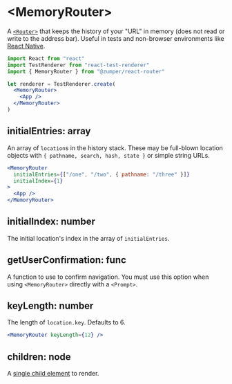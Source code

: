 # &lt;MemoryRouter>

A [`<Router>`](Router.md) that keeps the history of your "URL" in memory (does not read or write to the address bar). Useful in tests and non-browser environments like [React Native](https://facebook.github.io/react-native/).

```jsx
import React from "react"
import TestRenderer from "react-test-renderer"
import { MemoryRouter } from "@zumper/react-router"

let renderer = TestRenderer.create(
  <MemoryRouter>
    <App />
  </MemoryRouter>
)
```

## initialEntries: array

An array of `location`s in the history stack. These may be full-blown location objects with `{ pathname, search, hash, state }` or simple string URLs.

```jsx
<MemoryRouter
  initialEntries={["/one", "/two", { pathname: "/three" }]}
  initialIndex={1}
>
  <App />
</MemoryRouter>
```

## initialIndex: number

The initial location's index in the array of `initialEntries`.

## getUserConfirmation: func

A function to use to confirm navigation. You must use this option when using `<MemoryRouter>` directly with a `<Prompt>`.

## keyLength: number

The length of `location.key`. Defaults to 6.

```jsx
<MemoryRouter keyLength={12} />
```

## children: node

A [single child element](https://facebook.github.io/react/docs/react-api.html#reactchildrenonly) to render.
